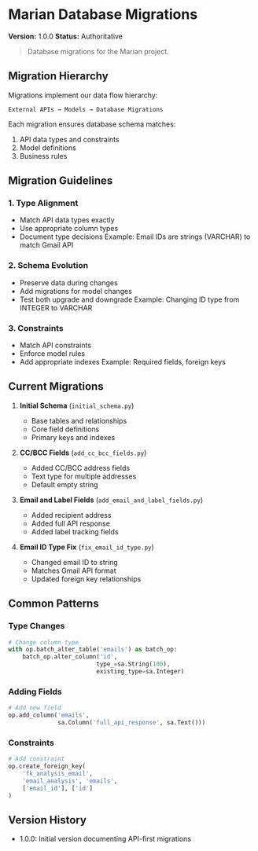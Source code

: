 # Marian Database Migrations

**Version:** 1.0.0
**Status:** Authoritative

> Database migrations for the Marian project.

## Migration Hierarchy

Migrations implement our data flow hierarchy:

```
External APIs → Models → Database Migrations
```

Each migration ensures database schema matches:
1. API data types and constraints
2. Model definitions
3. Business rules

## Migration Guidelines

### 1. Type Alignment
- Match API data types exactly
- Use appropriate column types
- Document type decisions
Example: Email IDs are strings (VARCHAR) to match Gmail API

### 2. Schema Evolution
- Preserve data during changes
- Add migrations for model changes
- Test both upgrade and downgrade
Example: Changing ID type from INTEGER to VARCHAR

### 3. Constraints
- Match API constraints
- Enforce model rules
- Add appropriate indexes
Example: Required fields, foreign keys

## Current Migrations

1. **Initial Schema** (`initial_schema.py`)
   - Base tables and relationships
   - Core field definitions
   - Primary keys and indexes

2. **CC/BCC Fields** (`add_cc_bcc_fields.py`)
   - Added CC/BCC address fields
   - Text type for multiple addresses
   - Default empty string

3. **Email and Label Fields** (`add_email_and_label_fields.py`)
   - Added recipient address
   - Added full API response
   - Added label tracking fields

4. **Email ID Type Fix** (`fix_email_id_type.py`)
   - Changed email ID to string
   - Matches Gmail API format
   - Updated foreign key relationships

## Common Patterns

### Type Changes
```python
# Change column type
with op.batch_alter_table('emails') as batch_op:
    batch_op.alter_column('id',
                         type_=sa.String(100),
                         existing_type=sa.Integer)
```

### Adding Fields
```python
# Add new field
op.add_column('emails',
              sa.Column('full_api_response', sa.Text()))
```

### Constraints
```python
# Add constraint
op.create_foreign_key(
    'fk_analysis_email',
    'email_analysis', 'emails',
    ['email_id'], ['id']
)
```

## Version History
- 1.0.0: Initial version documenting API-first migrations
